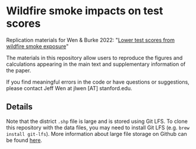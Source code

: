 # Wildfire smoke impacts on test scores

Replication materials for Wen &amp; Burke 2022: "[Lower test scores from wildfire smoke exposure](https://www.nature.com/articles/s41893-022-00956-y)"

The materials in this repository allow users to reproduce the figures and calculations appearing in the main text and 
supplementary information of the paper.

If you find meaningful errors in the code or have questions or suggestions, please contact Jeff Wen at 
jlwen [AT] stanford.edu.

## Details

Note that the district `.shp` file is large and is stored using Git LFS. To clone this repository with the data files, you may 
need to install Git LFS (e.g. `brew install git-lfs`). More information about large file storage on Github can be found 
[here](https://docs.github.com/en/repositories/working-with-files/managing-large-files/about-large-files-on-github).
